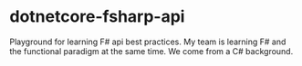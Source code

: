 # dotnetcore-fsharp-api
Playground for learning F# api best practices. My team is learning F# and the functional paradigm at the same time. We come from a C# background.
